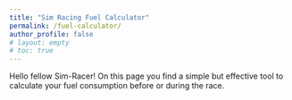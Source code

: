 ```yaml
---
title: "Sim Racing Fuel Calculator"
permalink: /fuel-calculator/
author_profile: false
# layout: empty
# toc: true
---
```

<!-- # Hello World -->
Hello fellow Sim-Racer! On this page you find a simple but effective tool to calculate your fuel consumption before or during the race.

<html>
  <head>
    <title>Fuel Calculation</title>
    <!-- <link href="https://fonts.googleapis.com/css?family=Roboto:300,400,500,700" rel="stylesheet">
    <link rel="stylesheet" href="https://use.fontawesome.com/releases/v5.5.0/css/all.css" integrity="sha384-B4dIYHKNBt8Bc12p+WXckhzcICo0wtJAoU8YZTY5qE0Id1GSseTk6S+L3BlXeVIU" crossorigin="anonymous"> -->
    <style>
      /* .testbox {
      display: flex;
      justify-content: center;
      align-items: center;
      height: inherit;
      padding: 20px;
      } */
      .colums {
      display:flex;
      justify-content:space-between;
      flex-direction:row;
      flex-wrap:wrap;
      align-items: flex-end;
      }
      .colums div {
      width:48%;
      }
      .times {
      display:flex;
      justify-content:space-between;
      flex-direction:row;
      flex-wrap:wrap;
      }
      .times input {
      width:32%;
      }
        .radio-toolbar {
        margin: 30px;
        }

        .radio-toolbar input[type="radio"] {
        opacity: 0;
        position: fixed;
        width: 0;
        }

        .radio-toolbar label {
            display: inline-block;
            width: 125px;
            color: #eaeaea;
            background-color: #252a34;
            padding: 10px 20px;
            font-family: sans-serif, Arial;
            font-size: 18px;
            border: 2px solid #444;
            border-radius: 4px;
        }

        .radio-toolbar label:hover {
        background-color: #699ea0;
        }

        .radio-toolbar input[type="radio"]:checked + label {
            background-color: #8cd2d5;
            <!-- border-color: #4c4; -->
        }

        .cent {
            width: 258px;
            margin: 0 auto;
        }

        #lapstotal, #timeleft {
            flex: 0 0 50%;
        }
    </style>
  </head>
  <body>
    <div class="testbox">
      <form action="/" name="myform">
        <!-- <div class="banner">
          <h1>Fuel Calculation</h1>
        </div> -->
        <div class="radio-toolbar">
            <div class="cent">
                <input id="choosetime" type="radio" name="select" onclick="swap();" checked/>
                <label for="choosetime">Minutes</label>
                <input id="chooselaps" type="radio" name="select" onclick="swap();" value="Laps"/>
                <label for="chooselaps">Laps</label>
            </div>
        </div>
        <div class="item">
            <label for="duration" id="durationlabel">Race length (in minutes)</label>
            <input id="duration" type="number" name="duration" onchange="calculate()"/>
        </div>
        <div class="times">
            <div class="item">
            <label for="laptime">Lap time</label>
            <input id="tmin" type="number" name="tmin" placeholder="1" onchange="calculate();"/>
            <input id="tsec" type="number" name="tsec" placeholder="28" onchange="calculate();"/>
            <input id="tms" type="number" name="tms" placeholder="500" onchange="calculate();"/>
            </div>
        </div>
        <div class="item">
          <label for="lapfuel">Fuel/Lap</label>
          <input id="lapfuel" type="text" name="lapfuel" placeholder="e.g. 2.48" onchange="calculate();"/>
        </div>
        <div class="colums">
            <div class="item">
            <label for="lapstotal">Total laps</label>
            <input id="lapstotal" type="text" name="lapstotal" value="0" readonly="readonly"/>
            </div>
            <div class="item">
            <label for="timeleft">Time left (when starting last lap)</label>
            <input id="timeleft" type="text" name="timeleft" value="-" readonly="readonly"/>
            </div>
        </div>
        <div class="results">
            <label for="fueltotal">Total fuel</label>
            <input id="fueltotal" type="text" name="fueltotal" value="0" readonly="readonly"/>
            <label for="outlaptotal">Incl. full outlap</label>
            <input id="outlaptotal" type="text" name="outlaptotal" value="0" readonly="readonly"/>
        </div>
      </form>
    </div>
    <script type="text/javascript">
        function updateValues(lapstotal, timeleft, fueltotal, outlaptotal) {
            document.myform.lapstotal.value = lapstotal.toFixed(0);
            document.myform.timeleft.value = timeleft;
            document.myform.fueltotal.value = fueltotal.toFixed(2);
            document.myform.outlaptotal.value = outlaptotal.toFixed(2);
        }
        function swap() {
            if (document.myform.choosetime.checked) {
                document.getElementById("durationlabel").innerHTML = "Race length (in minutes)";
            } else {
                document.getElementById("durationlabel").innerHTML = "Number of laps";
            }
        }
        function calculate() {
            
            var duration = parseFloat(document.myform.duration.value);
            var tmin = parseFloat(document.myform.tmin.value);
            var tsec = parseFloat(document.myform.tsec.value);
            var tms = parseFloat(document.myform.tms.value);
            var lapfuel = parseFloat(document.myform.lapfuel.value.replace(',', '.'));
            var arr = [duration, tmin, tsec, lapfuel]
            for (i=0; i < arr.length; i++) {
                if (Number.isNaN(arr[i])) {
                    updateValues(0, "-", 0, 0);
                    return;
                }
            }

            var totallaps = 0;
            var timeleft = "-";
            if (document.myform.choosetime.checked) {
                var minutes = duration;
                var raceseconds = minutes * 60;
                var lapseconds = tmin * 60 + tsec + parseFloat("0."+tms.toString());
                var lapratio = raceseconds / lapseconds;
                var secondsleft = Math.round(lapseconds * (lapratio - Math.floor(lapratio)));
                var minutesleft = Math.floor(secondsleft / 60);

                timeleft = minutesleft.toString() + "m " + (secondsleft % 60).toString() + "s";
                totallaps = Math.ceil(lapratio);
            } else {
                totallaps = duration;
            }
            
            updateValues(totallaps, timeleft, totallaps*lapfuel, totallaps*lapfuel+lapfuel);
        }
    </script>
  </body>
</html>
